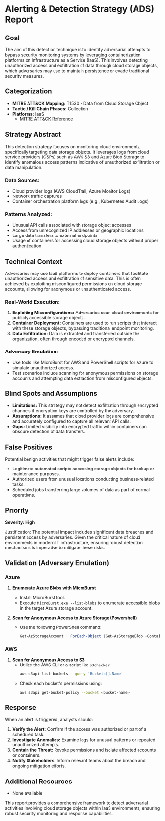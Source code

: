 # Alerting & Detection Strategy (ADS) Report

## Goal
The aim of this detection technique is to identify adversarial attempts to bypass security monitoring systems by leveraging containerization platforms on Infrastructure as a Service (IaaS). This involves detecting unauthorized access and exfiltration of data through cloud storage objects, which adversaries may use to maintain persistence or evade traditional security measures.

## Categorization

- **MITRE ATT&CK Mapping:** T1530 - Data from Cloud Storage Object
- **Tactic / Kill Chain Phases:** Collection
- **Platforms:** IaaS
  - [MITRE ATT&CK Reference](https://attack.mitre.org/techniques/T1530)

## Strategy Abstract

This detection strategy focuses on monitoring cloud environments, specifically targeting data storage objects. It leverages logs from cloud service providers (CSPs) such as AWS S3 and Azure Blob Storage to identify anomalous access patterns indicative of unauthorized exfiltration or data manipulation.

### Data Sources:
- Cloud provider logs (AWS CloudTrail, Azure Monitor Logs)
- Network traffic captures
- Container orchestration platform logs (e.g., Kubernetes Audit Logs)

### Patterns Analyzed:
- Unusual API calls associated with storage object accesses
- Access from unrecognized IP addresses or geographic locations
- Large data transfers to external endpoints
- Usage of containers for accessing cloud storage objects without proper authentication

## Technical Context

Adversaries may use IaaS platforms to deploy containers that facilitate unauthorized access and exfiltration of sensitive data. This is often achieved by exploiting misconfigured permissions on cloud storage accounts, allowing for anonymous or unauthenticated access.

### Real-World Execution:
1. **Exploiting Misconfigurations:** Adversaries scan cloud environments for publicly accessible storage objects.
2. **Container Deployment:** Containers are used to run scripts that interact with these storage objects, bypassing traditional endpoint monitoring.
3. **Data Exfiltration:** Data is extracted and transferred outside the organization, often through encoded or encrypted channels.

### Adversary Emulation:
- Use tools like MicroBurst for AWS and PowerShell scripts for Azure to simulate unauthorized access.
- Test scenarios include scanning for anonymous permissions on storage accounts and attempting data extraction from misconfigured objects.

## Blind Spots and Assumptions

- **Limitations:** This strategy may not detect exfiltration through encrypted channels if encryption keys are controlled by the adversary.
- **Assumptions:** It assumes that cloud provider logs are comprehensive and accurately configured to capture all relevant API calls.
- **Gaps:** Limited visibility into encrypted traffic within containers can obscure detection of data transfers.

## False Positives

Potential benign activities that might trigger false alerts include:
- Legitimate automated scripts accessing storage objects for backup or maintenance purposes.
- Authorized users from unusual locations conducting business-related tasks.
- Scheduled jobs transferring large volumes of data as part of normal operations.

## Priority
**Severity: High**

Justification: The potential impact includes significant data breaches and persistent access by adversaries. Given the critical nature of cloud environments in modern IT infrastructure, ensuring robust detection mechanisms is imperative to mitigate these risks.

## Validation (Adversary Emulation)

### Azure

1. **Enumerate Azure Blobs with MicroBurst**
   - Install MicroBurst tool.
   - Execute `MicroBurst.exe --list-blobs` to enumerate accessible blobs in the target Azure storage account.

2. **Scan for Anonymous Access to Azure Storage (Powershell)**
   - Use the following PowerShell command:
     ```powershell
     Get-AzStorageAccount | ForEach-Object {Get-AzStorageBlob -Container "$($_.StorageAccountId)"}
     ```

### AWS

1. **Scan for Anonymous Access to S3**
   - Utilize the AWS CLI or a script like `s3checker`:
     ```bash
     aws s3api list-buckets --query 'Buckets[].Name'
     ```
   - Check each bucket's permissions using:
     ```bash
     aws s3api get-bucket-policy --bucket <bucket-name>
     ```

## Response

When an alert is triggered, analysts should:

1. **Verify the Alert:** Confirm if the access was authorized or part of a scheduled task.
2. **Investigate Anomalies:** Examine logs for unusual patterns or repeated unauthorized attempts.
3. **Contain the Threat:** Revoke permissions and isolate affected accounts or containers.
4. **Notify Stakeholders:** Inform relevant teams about the breach and ongoing mitigation efforts.

## Additional Resources

- None available

This report provides a comprehensive framework to detect adversarial activities involving cloud storage objects within IaaS environments, ensuring robust security monitoring and response capabilities.